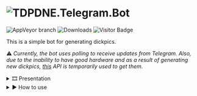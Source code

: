 # ![TDPDNE.Telegram.Bot](https://t.me/ThisDickpicDoesNotExistBot)
![AppVeyor branch](https://img.shields.io/appveyor/build/Srul1k/tdpdne-telegram-bot/master?logo=appveyor) ![Downloads](https://img.shields.io/github/downloads/Srul1k/tdpdne-telegram-bot/1.0.0/total?color=blue&label=downloads) ![Visitor Badge](https://visitor-badge.feriirawann.repl.co?username=cum-foundations&repo=tdpdne-telegram-bot&color=blueviolet&style=for-the-badge&label=views&style=badge)

This is a simple bot for generating dickpics.

⚠️ *Currently, the bot uses polling to receive updates from Telegram.
Also, due to the inability to have good hardware and as a result of generating new dickpics, [this](https://api.thisdickpicdoesnotexist.com) API is temporarily used to get them.*

<details>
<summary> 🎞️ Presentation</summary>

![Usage Example](res/usage-example.gif)

</details>

<details>
<summary> ▶️ How to use</summary>

<br>

To launch the bot, you need to:

1. Download the latest release

2. Update *appsettings.json*:  
    * `"BotToken": "{BOT_TOKEN}"`  
    Replace `{BOT_TOKEN}` with your personal one received from [BotFather](https://t.me/BotFather)  
    * `"SupportContact": "{SUPPORT_CONTACT}"`  
    Replace `{SUPPORT_CONTACT}` with your contact information
    * `"Donations": "{DONATIONS}"`  
    Replace `{DONATIONS}` with your donations details  

    <br>

    <details>
    <summary> (Not necessarily) Update WrapperConfiguration</summary>

    <br>

    * `TDPDNEApiUrl`  
    The URL of the API for getting dickpics ids.  
    * `TDPDNEImageStorageUrl`  
    The URL of the API for getting dickpics images.  
    * `MagickFuzzPercentage`  
    Magick.NET configuration. Adjust the fuzz value as appropriate. But if you make it too large, your image will be trimmed too much.  
    * `AttemptsMaxCount`  
    The number of attempts to get the correct id for a dickpic. After the failure, the message *"Service is temporarily unavailable"* will be displayed.  
    * `MinId`  
    Minimum limit for obtaining a valid id.  
    * `MaxId`  
    Maximum limit for obtaining a valid id.  

    </details>

3. Launch TDPDNE.Telegram.Bot.exe *(or publish a new file to run on your OS if it's not Windows x64 and then run it)*

4. Tell your friends that you love dicks

5. Enjoy! ✨

</details>
